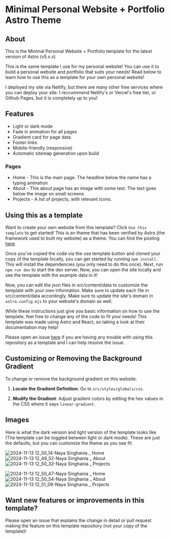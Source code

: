 # Minimal Personal Website + Portfolio Astro Theme

## About

This is the Minimal Personal Website + Portfolio template for the latest version of Astro (v5.x.x)

This is the same template I use for my personal website! You can use it to build a personal website and portfolio that suits your needs! Read below to learn how to use this as a template for your own personal website!

I deployed my site via Netlify, but there are many other free services where you can deploy your site. I reccommend Netlify's or Vercel's free tier, or Github Pages, but it is completely up to you!

## Features

- Light or dark mode
- Fade in animation for all pages
- Gradient card for page data
- Footer links
- Mobile-friendly (responsive)
- Automatic sitemap generation upon build

### Pages

- Home - This is the main page. The headline below the name has a typing animation
- About - This about page has an image with some text. The text goes below the image on small screens
- Projects - A list of projects, with relevant icons.

## Using this as a template

Want to create your own website from this template? Click `Use this template` to get started! This is an theme that has been verified by Astro (the framework used to built my website) as a theme. You can find the posting [here](https://astro.build/themes/details/minimal-personal-website-portfolio/).

Once you've copied the code via the use template button and cloned your copy of the template locally, you can get started by running `npm install`. This will install the dependencies (you only need to do this once). Next, run `npm run dev` to start the dev server. Now, you can open the site locally and see the template with the example data in it!

Now, you can edit the json files in src/content/data to customize the template with your own information. Make sure to update each file in src/content/data accordingly. Make sure to update the site's domain in `astro.config.mjs` to your website's domain as well.

While these instructions just give you basic information on how to use the template, feel free to change any of the code to fit your needs! This template was made using Astro and React, so taking a look at their documentation may help!

Please open an issue [here](https://github.com/raspberri05/website/issues) if you are having any trouble with using this repository as a template and I can help resolve the issue.

## Customizing or Removing the Background Gradient

To change or remove the background gradient on this website:

1. **Locate the Gradient Definition**: Go to `src/styles/globals/css`.

2. **Modify the Gradient**:
   Adjust gradient colors by editing the hex values in the CSS where it says `linear-gradient`.

## Images

Here is what the dark version and light version of the template looks like (The template can be toggled between light or dark mode). These are just the defaults, but you can customize the theme as you see fit

![2024-11-13 12_50_14-Naya Singhania _ Home](https://github.com/user-attachments/assets/452460b5-9204-463e-a2aa-bbe2410cb69c)
![2024-11-13 12_49_52-Naya Singhania _ About](https://github.com/user-attachments/assets/58b75f25-7c7e-4d97-978b-79c602dfe91c)
![2024-11-13 12_50_32-Naya Singhania _ Projects](https://github.com/user-attachments/assets/7138965b-d44a-4ead-bef4-973e3a10f2d0)

![2024-11-13 12_50_47-Naya Singhania _ Home](https://github.com/user-attachments/assets/58ff8937-2203-498e-8af8-3a4c42a4b18d)
![2024-11-13 12_50_54-Naya Singhania _ About](https://github.com/user-attachments/assets/36a6f6ed-b1e6-449d-8437-6e17a537222f)
![2024-11-13 12_51_09-Naya Singhania _ Projects](https://github.com/user-attachments/assets/1bfbc564-fd6e-42c7-9f5b-e82e58ca01e5)

## Want new features or improvements in this template?

Please open an issue that explains the change in detail or pull request making the feature on this template repository (not your copy of the template)!
